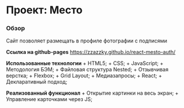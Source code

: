 # Проект: Место

### Обзор

Cайт позволяет размещать в профиле фотографии с подписями

**Ссылка на github-pages**
https://zzazzky.github.io/react-mesto-auth/

**Использованные технологии** + HTML5; + CSS; + JavaScript; + Методология БЭМ; + Файловая структура Nested; + Отзывчивая верстка; + Flexbox; + Grid Layout; + Медиазапросы; + React; + Декларативный подход;

**Реализованный функционал** + Открытие картинки на весь экран; + Управление карточками через JS;

